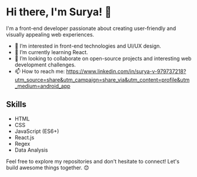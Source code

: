 # Hi there, I'm Surya! 👋

I'm a front-end developer passionate about creating user-friendly and visually appealing web experiences.

- 👀 I’m interested in front-end technologies and UI/UX design.
- 🌱 I’m currently learning React.
- 💞️ I’m looking to collaborate on open-source projects and interesting web development challenges.
- 📫 How to reach me: https://www.linkedin.com/in/surya-v-979737218?utm_source=share&utm_campaign=share_via&utm_content=profile&utm_medium=android_app

## Skills

- HTML
- CSS 
- JavaScript (ES6+)
- React.js
- Regex
- Data Analysis

Feel free to explore my repositories and don't hesitate to connect! Let's build awesome things together. 😊
